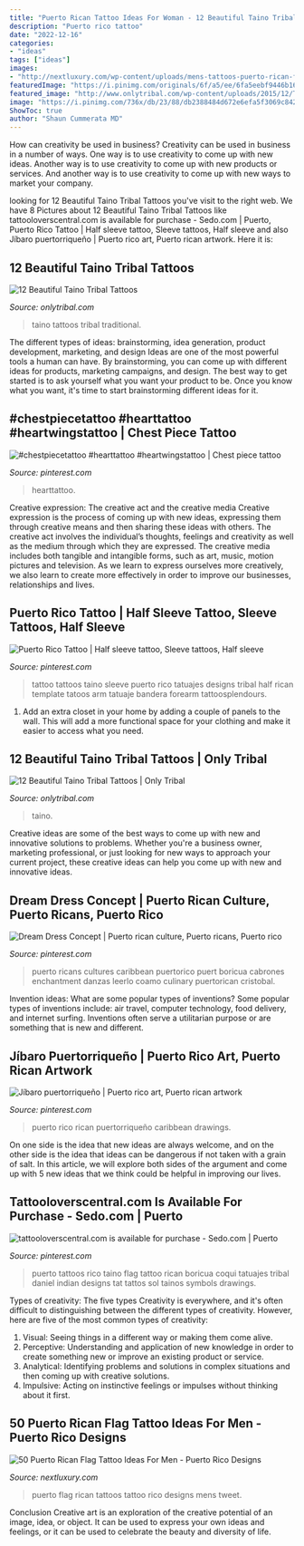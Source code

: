 ```yaml
---
title: "Puerto Rican Tattoo Ideas For Woman - 12 Beautiful Taino Tribal Tattoos"
description: "Puerto rico tattoo"
date: "2022-12-16"
categories:
- "ideas"
tags: ["ideas"]
images:
- "http://nextluxury.com/wp-content/uploads/mens-tattoos-puerto-rican-flag.jpg"
featuredImage: "https://i.pinimg.com/originals/6f/a5/ee/6fa5eebf9446b16d6d71634f880a9322.jpg"
featured_image: "http://www.onlytribal.com/wp-content/uploads/2015/12/Traditional-Taino-Tribal-Tattoos.jpg"
image: "https://i.pinimg.com/736x/db/23/88/db2388484d672e6efa5f3069c8426a6f--sugar.jpg"
ShowToc: true
author: "Shaun Cummerata MD"
---
```



How can creativity be used in business?
Creativity can be used in business in a number of ways. One way is to use creativity to come up with new ideas. Another way is to use creativity to come up with new products or services. And another way is to use creativity to come up with new ways to market your company.

	

		
looking for 12 Beautiful Taino Tribal Tattoos you've visit to the right web. We have 8 Pictures about 12 Beautiful Taino Tribal Tattoos like tattooloverscentral.com is available for purchase - Sedo.com | Puerto, Puerto Rico Tattoo | Half sleeve tattoo, Sleeve tattoos, Half sleeve and also Jíbaro puertorriqueño | Puerto rico art, Puerto rican artwork. Here it is:
		
    
## 12 Beautiful Taino Tribal Tattoos

<img loading=lazy src="http://www.onlytribal.com/wp-content/uploads/2015/12/Traditional-Taino-Tribal-Tattoos.jpg" onerror="this.onerror=null;this.src='https://tse4.mm.bing.net/th?id=OIP.N5c2MHPMhHaSrp1QmIzvRAHaMY&amp;pid=15.1';" alt="12 Beautiful Taino Tribal Tattoos">

_Source: onlytribal.com_

>taino tattoos tribal traditional. 

	

The different types of ideas: brainstorming, idea generation, product development, marketing, and design
Ideas are one of the most powerful tools a human can have. By brainstorming, you can come up with different ideas for products, marketing campaigns, and design. The best way to get started is to ask yourself what you want your product to be. Once you know what you want, it's time to start brainstorming different ideas for it.

    
## #chestpiecetattoo #hearttattoo #heartwingstattoo | Chest Piece Tattoo

<img loading=lazy src="https://i.pinimg.com/736x/db/23/88/db2388484d672e6efa5f3069c8426a6f--sugar.jpg" onerror="this.onerror=null;this.src='https://tse4.mm.bing.net/th?id=OIP.iGz6ICAnLm8b40mZ1z4GEQHaHO&amp;pid=15.1';" alt="#chestpiecetattoo #hearttattoo #heartwingstattoo | Chest piece tattoo">

_Source: pinterest.com_

>hearttattoo. 

	

Creative expression: The creative act and the creative media
Creative expression is the process of coming up with new ideas, expressing them through creative means and then sharing these ideas with others. The creative act involves the individual’s thoughts, feelings and creativity as well as the medium through which they are expressed. The creative media includes both tangible and intangible forms, such as art, music, motion pictures and television. As we learn to express ourselves more creatively, we also learn to create more effectively in order to improve our businesses, relationships and lives.

    
## Puerto Rico Tattoo | Half Sleeve Tattoo, Sleeve Tattoos, Half Sleeve

<img loading=lazy src="https://i.pinimg.com/originals/69/46/ff/6946ff0291f4959fc46e322d2782502b.jpg" onerror="this.onerror=null;this.src='https://tse4.mm.bing.net/th?id=OIP.-xA8DeOe6J6slucJQjUkHAHaJ4&amp;pid=15.1';" alt="Puerto Rico Tattoo | Half sleeve tattoo, Sleeve tattoos, Half sleeve">

_Source: pinterest.com_

>tattoo tattoos taino sleeve puerto rico tatuajes designs tribal half rican template tatoos arm tatuaje bandera forearm tattoosplendours. 

	

1. Add an extra closet in your home by adding a couple of panels to the wall. This will add a more functional space for your clothing and make it easier to access what you need.

    
## 12 Beautiful Taino Tribal Tattoos | Only Tribal

<img loading=lazy src="https://www.onlytribal.com/wp-content/uploads/2015/12/Taino-Indians-Tribal-Tattoos-242x300.jpg" onerror="this.onerror=null;this.src='https://tse1.mm.bing.net/th?id=OIP.o92I5J-nj3KN39_iEzXsbgAAAA&amp;pid=15.1';" alt="12 Beautiful Taino Tribal Tattoos | Only Tribal">

_Source: onlytribal.com_

>taino. 

	

Creative ideas are some of the best ways to come up with new and innovative solutions to problems. Whether you're a business owner, marketing professional, or just looking for new ways to approach your current project, these creative ideas can help you come up with new and innovative ideas.

    
## Dream Dress Concept | Puerto Rican Culture, Puerto Ricans, Puerto Rico

<img loading=lazy src="https://i.pinimg.com/originals/6f/a5/ee/6fa5eebf9446b16d6d71634f880a9322.jpg" onerror="this.onerror=null;this.src='https://tse3.mm.bing.net/th?id=OIP.gQZR2wc4F8Lg6TwAtZO05gHaF7&amp;pid=15.1';" alt="Dream Dress Concept | Puerto rican culture, Puerto ricans, Puerto rico">

_Source: pinterest.com_

>puerto ricans cultures caribbean puertorico puert boricua cabrones enchantment danzas leerlo coamo culinary puertorican cristobal. 

	

Invention ideas: What are some popular types of inventions?
Some popular types of inventions include: air travel, computer technology, food delivery, and internet surfing. Inventions often serve a utilitarian purpose or are something that is new and different.

    
## Jíbaro Puertorriqueño | Puerto Rico Art, Puerto Rican Artwork

<img loading=lazy src="https://i.pinimg.com/736x/88/0d/04/880d04dbdf1fcbf2a32f9853d92a6600.jpg" onerror="this.onerror=null;this.src='https://tse3.mm.bing.net/th?id=OIP.C1opi8waUUn0uQF8YzIV8gHaJQ&amp;pid=15.1';" alt="Jíbaro puertorriqueño | Puerto rico art, Puerto rican artwork">

_Source: pinterest.com_

>puerto rico rican puertorriqueño caribbean drawings. 

	

On one side is the idea that new ideas are always welcome, and on the other side is the idea that ideas can be dangerous if not taken with a grain of salt. In this article, we will explore both sides of the argument and come up with 5 new ideas that we think could be helpful in improving our lives.

    
## Tattooloverscentral.com Is Available For Purchase - Sedo.com | Puerto

<img loading=lazy src="https://i.pinimg.com/originals/7c/da/41/7cda411ba73cfb1faf5774a587190b80.jpg" onerror="this.onerror=null;this.src='https://tse1.mm.bing.net/th?id=OIP.tcIWqKjVNqCgYR03b9Hn5AHaJ3&amp;pid=15.1';" alt="tattooloverscentral.com is available for purchase - Sedo.com | Puerto">

_Source: pinterest.com_

>puerto tattoos rico taino flag tattoo rican boricua coqui tatuajes tribal daniel indian designs tat tattos sol tainos symbols drawings. 

	

Types of creativity: The five types
Creativity is everywhere, and it's often difficult to distinguishing between the different types of creativity. However, here are five of the most common types of creativity:
1. Visual: Seeing things in a different way or making them come alive.
2. Perceptive: Understanding and application of new knowledge in order to create something new or improve an existing product or service. 
3. Analytical: Identifying problems and solutions in complex situations and then coming up with creative solutions. 
4. Impulsive: Acting on instinctive feelings or impulses without thinking about it first. 

    
## 50 Puerto Rican Flag Tattoo Ideas For Men - Puerto Rico Designs

<img loading=lazy src="http://nextluxury.com/wp-content/uploads/mens-tattoos-puerto-rican-flag.jpg" onerror="this.onerror=null;this.src='https://tse2.mm.bing.net/th?id=OIP.fnDSemN57w9WOjvnSx-BcgHaHa&amp;pid=15.1';" alt="50 Puerto Rican Flag Tattoo Ideas For Men - Puerto Rico Designs">

_Source: nextluxury.com_

>puerto flag rican tattoos tattoo rico designs mens tweet. 

	

Conclusion
Creative art is an exploration of the creative potential of an image, idea, or object. It can be used to express your own ideas and feelings, or it can be used to celebrate the beauty and diversity of life.

